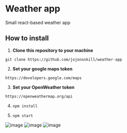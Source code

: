 # Weather app
Small react-based weather app
## How to install
1. **Clone this repository to your machine** 

`git clone https://github.com/jojonoskill/weather-app`

2. **Set your google maps token** 

`https://developers.google.com/maps`

3. **Set your OpenWeather token**

`https://openweathermap.org/api`

4. `npm install`

5. `npm start`

![image](https://github.com/jojonoskill/weather-app/assets/87534952/f0f3be35-1466-4720-bd37-9460dc22bd1d)
![image](https://github.com/jojonoskill/weather-app/assets/87534952/6f122abe-23f3-43cb-9fbb-7dce1ce4e253)
![image](https://github.com/jojonoskill/weather-app/assets/87534952/e80032ab-044e-406b-a62d-35e66749b718)

